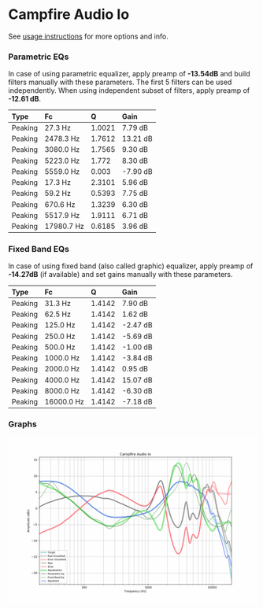 # Campfire Audio Io
See [usage instructions](https://github.com/jaakkopasanen/AutoEq#usage) for more options and info.

### Parametric EQs
In case of using parametric equalizer, apply preamp of **-13.54dB** and build filters manually
with these parameters. The first 5 filters can be used independently.
When using independent subset of filters, apply preamp of **-12.61 dB**.

| Type    | Fc         |      Q | Gain     |
|:--------|:-----------|:-------|:---------|
| Peaking | 27.3 Hz    | 1.0021 | 7.79 dB  |
| Peaking | 2478.3 Hz  | 1.7612 | 13.21 dB |
| Peaking | 3080.0 Hz  | 1.7565 | 9.30 dB  |
| Peaking | 5223.0 Hz  | 1.772  | 8.30 dB  |
| Peaking | 5559.0 Hz  | 0.003  | -7.90 dB |
| Peaking | 17.3 Hz    | 2.3101 | 5.96 dB  |
| Peaking | 59.2 Hz    | 0.5393 | 7.75 dB  |
| Peaking | 670.6 Hz   | 1.3239 | 6.30 dB  |
| Peaking | 5517.9 Hz  | 1.9111 | 6.71 dB  |
| Peaking | 17980.7 Hz | 0.6185 | 3.96 dB  |

### Fixed Band EQs
In case of using fixed band (also called graphic) equalizer, apply preamp of **-14.27dB**
(if available) and set gains manually with these parameters.

| Type    | Fc         |      Q | Gain     |
|:--------|:-----------|:-------|:---------|
| Peaking | 31.3 Hz    | 1.4142 | 7.90 dB  |
| Peaking | 62.5 Hz    | 1.4142 | 1.62 dB  |
| Peaking | 125.0 Hz   | 1.4142 | -2.47 dB |
| Peaking | 250.0 Hz   | 1.4142 | -5.69 dB |
| Peaking | 500.0 Hz   | 1.4142 | -1.00 dB |
| Peaking | 1000.0 Hz  | 1.4142 | -3.84 dB |
| Peaking | 2000.0 Hz  | 1.4142 | 0.95 dB  |
| Peaking | 4000.0 Hz  | 1.4142 | 15.07 dB |
| Peaking | 8000.0 Hz  | 1.4142 | -6.30 dB |
| Peaking | 16000.0 Hz | 1.4142 | -7.18 dB |

### Graphs
![](./Campfire%20Audio%20Io.png)
